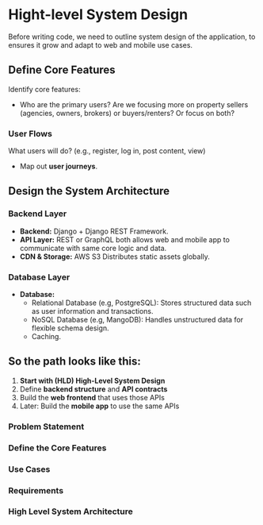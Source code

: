 # Hight-level System Design

Before writing code, we need to outline system design of the application, to
ensures it grow and adapt to web and mobile use cases.

## Define Core Features

Identify core features:

- Who are the primary users? Are we focusing more on property sellers (agencies,
  owners, brokers) or buyers/renters? Or focus on both?

### User Flows

What users will do? (e.g., register, log in, post content, view)

- Map out **user journeys**.

## Design the System Architecture

### Backend Layer

- **Backend:** Django + Django REST Framework.
- **API Layer:** REST or GraphQL both allows web and mobile app to communicate
  with same core logic and data.
- **CDN & Storage:** AWS S3 Distributes static assets globally.

### Database Layer

- **Database:**
  - Relational Database (e.g, PostgreSQL): Stores structured data such as user
    information and transactions.
  - NoSQL Database (e.g, MangoDB): Handles unstructured data for flexible schema
    design.
  - Caching.

## So the path looks like this:

1. **Start with (HLD) High-Level System Design**
2. Define **backend structure** and **API contracts**
3. Build the **web frontend** that uses those APIs
4. Later: Build the **mobile app** to use the same APIs

### Problem Statement

### 

### Define the Core Features

### 

### Use Cases

### 

### Requirements

### 

### High Level System Architecture
